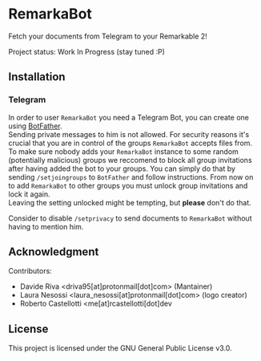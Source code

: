 # RemarkaBot

Fetch your documents from Telegram to your Remarkable 2!

Project status: Work In Progress (stay tuned :P)

## Installation

### Telegram

In order to user `RemarkaBot` you need a Telegram Bot, you can create one using [BotFather](https://t.me/BotFather).  
Sending private messages to him is not allowed. For security reasons it's crucial that you are in control of the groups `RemarkaBot` accepts files from. To make sure nobody adds your `RemarkaBot` instance to some random (potentially malicious) groups we reccomend to block all group invitations after having added the bot to your groups. You can simply do that by sending `/setjoingroups` to `BotFather` and follow instructions. 
From now on to add `RemarkaBot` to other groups you must unlock group invitations and lock it again.   
Leaving the setting unlocked might be tempting, but **please** don't do that.

Consider to disable `/setprivacy` to send documents to `RemarkaBot` without having to mention him.

## Acknowledgment
Contributors:
* Davide Riva <driva95[at]protonmail[dot]com> (Mantainer)
* Laura Nesossi <laura_nesossi[at]protonmail[dot]com> (logo creator)
* Roberto Castellotti <me[at]rcastellotti[dot]dev

## License

This project is licensed under the GNU General Public License v3.0. 

